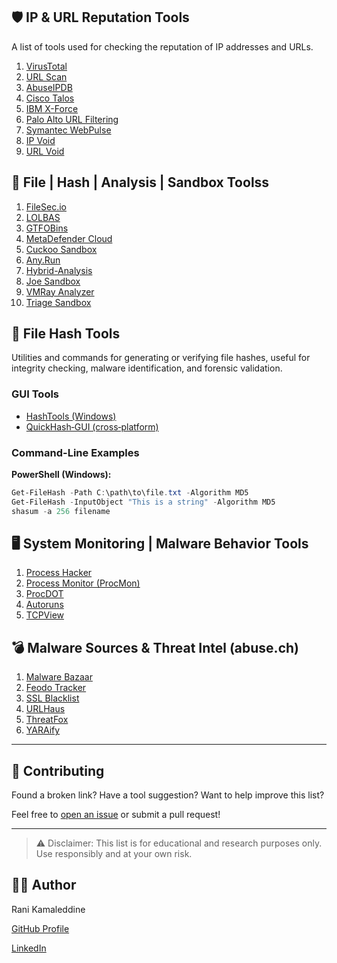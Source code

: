 ## 🛡️ IP & URL Reputation Tools

A list of tools used for checking the reputation of IP addresses and URLs.

1. [VirusTotal](https://www.virustotal.com)
2. [URL Scan](https://urlscan.io)
3. [AbuseIPDB](https://abuseipdb.com)
4. [Cisco Talos](https://talosintelligence.com)
5. [IBM X-Force](https://exchange.xforce.ibmcloud.com)
6. [Palo Alto URL Filtering](https://urlfiltering.paloaltonetworks.com)
7. [Symantec WebPulse](https://sitereview.broadcom.com)
8. [IP Void](https://ipvoid.com)
9. [URL Void](https://urlvoid.com)


## 📁 File | Hash | Analysis | Sandbox Toolss

1. [FileSec.io](https://filesec.io/)  
2. [LOLBAS](https://lolbas-project.github.io)  
3. [GTFOBins](https://gtfobins.github.io)  
4. [MetaDefender Cloud](https://metadefender.com/)  
5. [Cuckoo Sandbox](https://cuckoosandbox.org)  
6. [Any.Run](https://any.run)  
7. [Hybrid-Analysis](https://www.hybrid-analysis.com)  
8. [Joe Sandbox](https://www.joesandbox.com)  
9. [VMRay Analyzer](https://www.vmray.com)  
10. [Triage Sandbox](https://tria.ge)


## 🔐 File Hash Tools

Utilities and commands for generating or verifying file hashes, useful for integrity checking, malware identification, and forensic validation.

### GUI Tools

- [HashTools (Windows)](https://www.binaryfortress.com/HashTools/)
- [QuickHash‑GUI (cross‑platform)](https://www.quickhash‑gui.org/)

### Command-Line Examples

**PowerShell (Windows):**
```powershell
Get-FileHash -Path C:\path\to\file.txt -Algorithm MD5
Get-FileHash -InputObject "This is a string" -Algorithm MD5
shasum -a 256 filename
```

## 🖥️ System Monitoring | Malware Behavior Tools

1. [Process Hacker](https://processhacker.sourceforge.io/)
2. [Process Monitor (ProcMon)](https://learn.microsoft.com/en-us/sysinternals/downloads/procmon)
3. [ProcDOT](https://procdot.com/)
4. [Autoruns](https://learn.microsoft.com/en-us/sysinternals/downloads/autoruns)
5. [TCPView](https://learn.microsoft.com/en-us/sysinternals/downloads/tcpview)

## 💣 Malware Sources & Threat Intel (abuse.ch)

1. [Malware Bazaar](https://bazaar.abuse.ch/)
2. [Feodo Tracker](https://feodotracker.abuse.ch/)
3. [SSL Blacklist](https://sslbl.abuse.ch/)
4. [URLHaus](https://urlhaus.abuse.ch/)  
5. [ThreatFox](https://threatfox.abuse.ch/)   
6. [YARAify](https://yaraify.abuse.ch/)

---

## 🤝 Contributing

Found a broken link? Have a tool suggestion? Want to help improve this list?

Feel free to [open an issue](https://github.com/0xpynge/cyber-toolkit/issues) or submit a pull request!

---

> ⚠️ Disclaimer: This list is for educational and research purposes only. Use responsibly and at your own risk.

## 🧑‍💻 Author

Rani Kamaleddine

[GitHub Profile](https://github.com/0xpynge)

[LinkedIn](https://www.linkedin.com/in/rani-kamaleddine)
